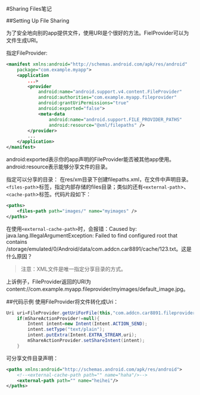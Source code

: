 ﻿#Sharing Files笔记

##Setting Up File Sharing

为了安全地向别的app提供文件，使用URI是个很好的方法。FielProvider可以为文件生成URI。

指定FileProvider:

```xml
<manifest xmlns:android="http://schemas.android.com/apk/res/android"
    package="com.example.myapp">
    <application
        ...>
        <provider
            android:name="android.support.v4.content.FileProvider"
            android:authorities="com.example.myapp.fileprovider"
            android:grantUriPermissions="true"
            android:exported="false">
            <meta-data
                android:name="android.support.FILE_PROVIDER_PATHS"
                android:resource="@xml/filepaths" />
        </provider>
        ...
    </application>
</manifest>
```

android:exported表示你的app声明的FileProvider能否被其他app使用。android:resource表示能够分享文件的目录。

指定可以分享的目录：
在res/xm目录下创建filepaths.xml，在文件中声明目录。`<files-path`>标签，指定内部存储的files目录；类似的还有`<external-path`>、`<cache-path`>标签。代码片段如下：

```xml
<paths>
    <files-path path="images/" name="myimages" />
</paths>
```

在使用`<external-cache-path>`时，会报错：Caused by: java.lang.IllegalArgumentException: Failed to find configured root that contains /storage/emulated/0/Android/data/com.addcn.car8891/cache/123.txt。这是什么原因？

>注意：XML文件是唯一指定分享目录的方式。

上诉例子，FileProvider返回的URI为content://com.example.myapp.fileprovider/myimages/default_image.jpg。

##代码示例
使用FileProvider将文件转化成Uri：

```java
Uri uri=FileProvider.getUriForFile(this,"com.addcn.car8891.fileprovider",new File(getExternalCacheDir(),"123.txt"));
    if(mShareActionProvider!=null){
        Intent intent=new Intent(Intent.ACTION_SEND);
        intent.setType("text/plain");
        intent.putExtra(Intent.EXTRA_STREAM,uri);
        mShareActionProvider.setShareIntent(intent);
    }
```

可分享文件目录声明：

```xml
<paths xmlns:android="http://schemas.android.com/apk/res/android">
    <!--<external-cache-path path="" name="haha"/>-->
    <external-path path="" name="heihei"/>
</paths>
```

